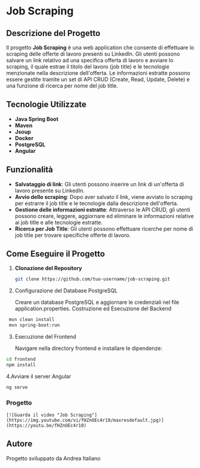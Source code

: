 # Job Scraping

## Descrizione del Progetto

Il progetto **Job Scraping** è una web application che consente di effettuare lo scraping delle offerte di lavoro presenti su LinkedIn. Gli utenti possono salvare un link relativo ad una specifica offerta di lavoro e avviare lo scraping, il quale estrae il titolo del lavoro (job title) e le tecnologie menzionate nella descrizione dell'offerta. Le informazioni estratte possono essere gestite tramite un set di API CRUD (Create, Read, Update, Delete) e una funzione di ricerca per nome del job title.

## Tecnologie Utilizzate

- **Java Spring Boot**
- **Maven**
- **Jsoup**
- **Docker**
- **PostgreSQL**
- **Angular**

## Funzionalità

- **Salvataggio di link**: Gli utenti possono inserire un link di un'offerta di lavoro presente su LinkedIn.
- **Avvio dello scraping**: Dopo aver salvato il link, viene avviato lo scraping per estrarre il job title e le tecnologie dalla descrizione dell'offerta.
- **Gestione delle informazioni estratte**: Attraverso le API CRUD, gli utenti possono creare, leggere, aggiornare ed eliminare le informazioni relative ai job title e alle tecnologie estratte.
- **Ricerca per Job Title**: Gli utenti possono effettuare ricerche per nome di job title per trovare specifiche offerte di lavoro.


## Come Eseguire il Progetto

1. **Clonazione del Repository**
   ```bash
   git clone https://github.com/tuo-username/job-scraping.git

2. Configurazione del Database PostgreSQL

   Creare un database PostgreSQL e aggiornare le credenziali nel file application.properties.
   Costruzione ed Esecuzione del Backend
  ```bash
   mvn clean install
   mvn spring-boot:run
 ```
3. Esecuzione del Frontend

   Navigare nella directory frontend e installare le dipendenze:
```bash
cd frontend
npm install
```
4.Avviare il server Angular
 ```bash
ng serve
```
### Progetto

`[![Guarda il video "Job Scraping"](https://img.youtube.com/vi/fHZnOEc4r10/maxresdefault.jpg)](https://youtu.be/fHZnOEc4r10)` 

## Autore
Progetto sviluppato da Andrea Italiano
